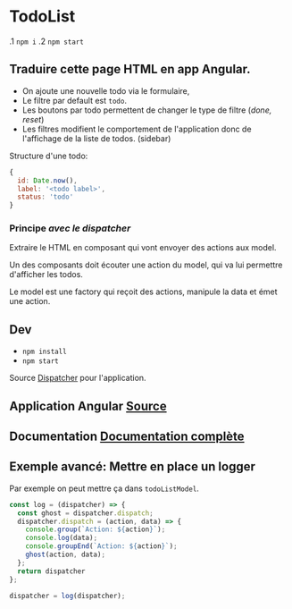 # TodoList

.1 `npm i`
.2 `npm start`

## Traduire cette page HTML en app Angular.

- On ajoute une nouvelle todo via le formulaire,
- Le filtre par default est `todo`.
- Les boutons par todo permettent de changer le type de filtre (*done, reset*)
- Les filtres modifient le comportement de l'application donc de l'affichage de la liste de todos. (sidebar)

Structure d'une todo:

```js
{
  id: Date.now(),
  label: '<todo label>',
  status: 'todo'
}
```

### Principe *avec le dispatcher*

Extraire le HTML en composant qui vont envoyer des actions aux model.

Un des composants doit écouter une action du model, qui va lui permettre d'afficher les todos.

Le model est une factory qui reçoit des actions, manipule la data et émet une action.

## Dev

- `npm install`
- `npm start`

Source [Dispatcher](https://gist.github.com/dhoko/9ef1517c56401bbea6c5) pour l'application.


## Application Angular [Source](https://github.com/dhoko/TodoList/tree/feat/angular)
## Documentation [Documentation complète](http://cpp.li/todoListAngularDoc/)

## Exemple avancé: Mettre en place un logger

Par exemple on peut mettre ça dans `todoListModel`.

```js
const log = (dispatcher) => {
  const ghost = dispatcher.dispatch;
  dispatcher.dispatch = (action, data) => {
    console.group(`Action: ${action}`);
    console.log(data);
    console.groupEnd(`Action: ${action}`);
    ghost(action, data);
  };
  return dispatcher
};

dispatcher = log(dispatcher);
```